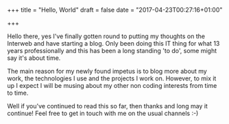 +++
title = "Hello, World"
draft = false
date = "2017-04-23T00:27:16+01:00"

+++

Hello there, yes I've finally gotten round to putting my thoughts on the Interweb and have starting a blog.  Only been doing this IT thing for what 13 years professionally and this has been a long standing 'to do', some might say it's about time.  

The main reason for my newly found impetus is to blog more about my work, the technologies I use and the projects I work on.  However, to mix it up  I expect I will be musing about my other non coding interests from time to time.

Well if you've continued to read this so far, then thanks and long may it continue!  Feel free to get in touch with me on the usual channels :-)